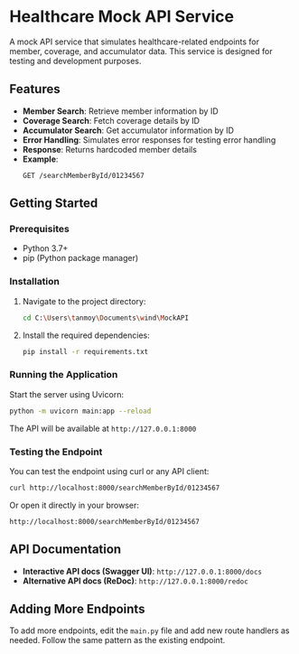 # Healthcare Mock API Service

A mock API service that simulates healthcare-related endpoints for member, coverage, and accumulator data. This service is designed for testing and development purposes.

## Features

- **Member Search**: Retrieve member information by ID
- **Coverage Search**: Fetch coverage details by ID
- **Accumulator Search**: Get accumulator information by ID
- **Error Handling**: Simulates error responses for testing error handling
- **Response**: Returns hardcoded member details
- **Example**: 
  ```
  GET /searchMemberById/01234567
  ```

## Getting Started

### Prerequisites
- Python 3.7+
- pip (Python package manager)

### Installation

1. Navigate to the project directory:
   ```bash
   cd C:\Users\tanmoy\Documents\wind\MockAPI
   ```

2. Install the required dependencies:
   ```bash
   pip install -r requirements.txt
   ```

### Running the Application

Start the server using Uvicorn:
```bash
python -m uvicorn main:app --reload
```

The API will be available at `http://127.0.0.1:8000`

### Testing the Endpoint

You can test the endpoint using curl or any API client:

```bash
curl http://localhost:8000/searchMemberById/01234567
```

Or open it directly in your browser:
```
http://localhost:8000/searchMemberById/01234567
```

## API Documentation

- **Interactive API docs (Swagger UI)**: `http://127.0.0.1:8000/docs`
- **Alternative API docs (ReDoc)**: `http://127.0.0.1:8000/redoc`

## Adding More Endpoints

To add more endpoints, edit the `main.py` file and add new route handlers as needed. Follow the same pattern as the existing endpoint.
